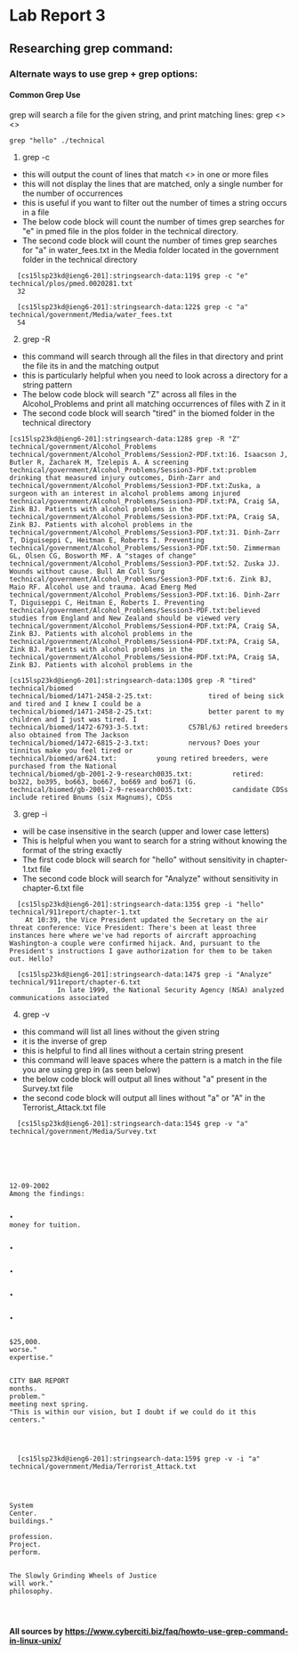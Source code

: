# Lab Report 3
## Researching grep command:
### Alternate ways to use grep + grep options:
#### Common Grep Use
grep will search a file for the given string, and print matching lines:
grep <<string>> <<files>>
```
grep "hello" ./technical
```
1. grep -c
  - this will output the count of lines that match <<string>> in one or more files
  - this will not display the lines that are matched, only a single number for the number of occurrences
  - this is useful if you want to filter out the number of times a string occurs in a file 
  - The below code block will count the number of times grep searches for "e" in pmed file in the plos folder in the technical directory.
  - The second code block will count the number of times grep searches for "a" in water_fees.txt in the Media folder located in the government folder in the technical directory
```
  [cs15lsp23kd@ieng6-201]:stringsearch-data:119$ grep -c "e" technical/plos/pmed.0020281.txt
  32
```
```
  [cs15lsp23kd@ieng6-201]:stringsearch-data:122$ grep -c "a" technical/government/Media/water_fees.txt
  54
```
2. grep -R
  - this command will search through all the files in that directory and print the file its in and the matching output
  - this is particularly helpful when you need to look across a directory for a string pattern 
  - The below code block will search "Z" across all files in the Alcohol_Problems and print all matching occurrences of files with Z in it 
  - The second code block will search "tired" in the biomed folder in the technical directory
```
[cs15lsp23kd@ieng6-201]:stringsearch-data:128$ grep -R "Z" technical/government/Alcohol_Problems
technical/government/Alcohol_Problems/Session2-PDF.txt:16. Isaacson J, Butler R, Zacharek M, Tzelepis A. A screening
technical/government/Alcohol_Problems/Session3-PDF.txt:problem drinking that measured injury outcomes, Dinh-Zarr and
technical/government/Alcohol_Problems/Session3-PDF.txt:Zuska, a surgeon with an interest in alcohol problems among injured
technical/government/Alcohol_Problems/Session3-PDF.txt:PA, Craig SA, Zink BJ. Patients with alcohol problems in the
technical/government/Alcohol_Problems/Session3-PDF.txt:PA, Craig SA, Zink BJ. Patients with alcohol problems in the
technical/government/Alcohol_Problems/Session3-PDF.txt:31. Dinh-Zarr T, Diguiseppi C, Heitman E, Roberts I. Preventing
technical/government/Alcohol_Problems/Session3-PDF.txt:50. Zimmerman GL, Olsen CG, Bosworth MF. A "stages of change"
technical/government/Alcohol_Problems/Session3-PDF.txt:52. Zuska JJ. Wounds without cause. Bull Am Coll Surg
technical/government/Alcohol_Problems/Session3-PDF.txt:6. Zink BJ, Maio RF. Alcohol use and trauma. Acad Emerg Med
technical/government/Alcohol_Problems/Session3-PDF.txt:16. Dinh-Zarr T, Diguiseppi C, Heitman E, Roberts I. Preventing
technical/government/Alcohol_Problems/Session3-PDF.txt:believed studies from England and New Zealand should be viewed very
technical/government/Alcohol_Problems/Session4-PDF.txt:PA, Craig SA, Zink BJ. Patients with alcohol problems in the
technical/government/Alcohol_Problems/Session4-PDF.txt:PA, Craig SA, Zink BJ. Patients with alcohol problems in the
technical/government/Alcohol_Problems/Session4-PDF.txt:PA, Craig SA, Zink BJ. Patients with alcohol problems in the
```
```
[cs15lsp23kd@ieng6-201]:stringsearch-data:130$ grep -R "tired" technical/biomed
technical/biomed/1471-2458-2-25.txt:              tired of being sick and tired and I knew I could be a
technical/biomed/1471-2458-2-25.txt:              better parent to my children and I just was tired. I
technical/biomed/1472-6793-3-5.txt:          C57Bl/6J retired breeders also obtained from The Jackson
technical/biomed/1472-6815-2-3.txt:          nervous? Does your tinnitus make you feel tired or
technical/biomed/ar624.txt:          young retired breeders, were purchased from the National
technical/biomed/gb-2001-2-9-research0035.txt:          retired: bo322, bo395, bo663, bo667, bo669 and bo671 (G.
technical/biomed/gb-2001-2-9-research0035.txt:          candidate CDSs include retired Bnums (six Magnums), CDSs
```
3. grep -i
  - will be case insensitive in the search (upper and lower case letters)
  - This is helpful when you want to search for a string without knowing the format of the string exactly
  - The first code block will search for "hello" without sensitivity in chapter-1.txt file
  - The second code block will search for "Analyze" without sensitivity in chapter-6.txt file
```
  [cs15lsp23kd@ieng6-201]:stringsearch-data:135$ grep -i "hello" technical/911report/chapter-1.txt
    At 10:39, the Vice President updated the Secretary on the air threat conference: Vice President: There's been at least three instances here where we've had reports of aircraft approaching Washington-a couple were confirmed hijack. And, pursuant to the President's instructions I gave authorization for them to be taken out. Hello?
```
```
  [cs15lsp23kd@ieng6-201]:stringsearch-data:147$ grep -i "Analyze" technical/911report/chapter-6.txt
            In late 1999, the National Security Agency (NSA) analyzed communications associated
```
4. grep -v
  - this command will list all lines without the given string 
  - it is the inverse of grep
  - this is helpful to find all lines without a certain string present
  - this command will leave spaces where the pattern is a match in the file you are using grep in (as seen below)
  - the below code block will output all lines without "a" present in the Survey.txt file
  - the second code block will output all lines without "a" or "A" in the Terrorist_Attack.txt file
```
  [cs15lsp23kd@ieng6-201]:stringsearch-data:154$ grep -v "a" technical/government/Media/Survey.txt






12-09-2002
Among the findings:


•
money for tuition.


•


•


•


•


$25,000.
worse."
expertise."


CITY BAR REPORT
months.
problem."
meeting next spring.
"This is within our vision, but I doubt if we could do it this
centers."




```
```
  [cs15lsp23kd@ieng6-201]:stringsearch-data:159$ grep -v -i "a" technical/government/Media/Terrorist_Attack.txt




System
Center.
buildings."

profession.
Project.
perform.


The Slowly Grinding Wheels of Justice
will work."
philosophy.




```
  **All sources by https://www.cyberciti.biz/faq/howto-use-grep-command-in-linux-unix/** 
  
